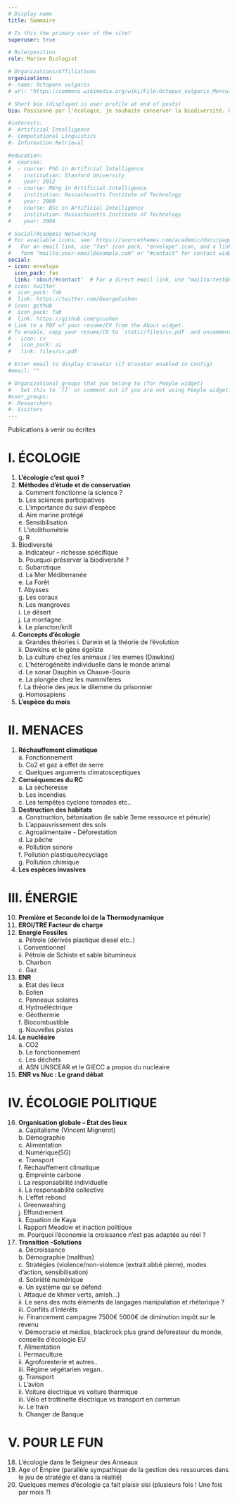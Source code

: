 ```yaml
---
# Display name
title: Sommaire

# Is this the primary user of the site?
superuser: true

# Role/position
role: Marine Biologist

# Organizations/Affiliations
organizations:
#- name: Octopons vulgaris
# url: "https://commons.wikimedia.org/wiki/File:Octopus_vulgaris_Merculiano.jpg"

# Short bio (displayed in user profile at end of posts)
bio: Passionné par l'écologie, je souhaite conserver la biodiversité. Octopons vulgaris regroupe mes sites dédiés à la vulgarisation afin de transmettre connaissances et outils permettant la conservation de la biodiversité.

#interests:
#- Artificial Intelligence
#- Computational Linguistics
#- Information Retrieval

#education:
#  courses:
#  - course: PhD in Artificial Intelligence
#    institution: Stanford University
#    year: 2012
#  - course: MEng in Artificial Intelligence
#    institution: Massachusetts Institute of Technology
#    year: 2009
#  - course: BSc in Artificial Intelligence
#    institution: Massachusetts Institute of Technology
#    year: 2008

# Social/Academic Networking
# For available icons, see: https://sourcethemes.com/academic/docs/page-builder/#icons
#   For an email link, use "fas" icon pack, "envelope" icon, and a link in the
#   form "mailto:your-email@example.com" or "#contact" for contact widget.
social:
- icon: envelope
  icon_pack: fas
  link: 'about/#contact'  # For a direct email link, use "mailto:test@example.org".
# icon: twitter
#  icon_pack: fab
#  link: https://twitter.com/GeorgeCushen
# icon: github
#  icon_pack: fab
#  link: https://github.com/gcushen
# Link to a PDF of your resume/CV from the About widget.
# To enable, copy your resume/CV to `static/files/cv.pdf` and uncomment the lines below.
# - icon: cv
#   icon_pack: ai
#   link: files/cv.pdf

# Enter email to display Gravatar (if Gravatar enabled in Config)
#email: ""

# Organizational groups that you belong to (for People widget)
#   Set this to `[]` or comment out if you are not using People widget.
#user_groups:
#- Researchers
#- Visitors
---
```


Publications à venir ou écrites


# I.	ÉCOLOGIE  
1.	**L’écologie c’est quoi ?**  
2.	**Méthodes d’étude et de conservation**  
a.	Comment fonctionne la science ?  
b.	Les sciences participatives  
c.	L’importance du suivi d’espèce  
d.	Aire marine protégé  
e.	Sensibilisation  
f.	L’otolithométrie  
g.	R  
3.	Biodiversité  
a.	Indicateur – richesse spécifique  
b.	Pourquoi préserver la biodiversité ?   
c.	Subarctique  
d.	La Mer Méditerranée  
e.	La Forêt  
f.	Abysses  
g.	Les coraux  
h.	Les mangroves  
i.	Le désert  
j.	La montagne  
k.	Le plancton/krill   
4.	**Concepts d’écologie**  
a.	Grandes théories 
i.	Darwin et la théorie de l’évolution  
ii.	Dawkins et le gène égoïste  
b.	La culture chez les animaux / les memes (Dawkins)  
c.	L’hétérogénéité individuelle dans le monde animal  
d.	Le sonar Dauphin vs Chauve-Souris  
e.	La plongée chez les mammifères  
f.	La théorie des jeux le dilemme du prisonnier  
g.	Homosapiens  
5.	**L’espèce du mois**   

# II.	MENACES
1.	**Réchauffement climatique**  
a.	Fonctionnement  
b.	Co2 et gaz à effet de serre  
c.	Quelques arguments climatosceptiques  
7.	**Conséquences du RC**  
a.	La sècheresse  
b.	Les incendies  
c.	Les tempêtes cyclone tornades etc..  
8.	**Destruction des habitats**  
a.	Construction, bétonisation (le sable 3eme ressource et pénurie)  
b.	L’appauvrissement des sols  
c.	Agroalimentaire - Déforestation  
d.	La pêche  
e.	Pollution sonore  
f.	Pollution plastique/recyclage  
g.	Pollution chimique  
9.	**Les espèces invasives**  

# III.	ÉNERGIE  
10.	**Première et Seconde loi de la Thermodynamique**  
11.	**EROI/TRE Facteur de charge**  
12.	**Energie Fossiles**  
a.	Pétrole (dérivés plastique diesel etc..)  
i.	Conventionnel  
ii.	Pétrole de Schiste et sable bitumineux   
b.	Charbon  
c.	Gaz  
13.	**ENR**  
a.	Etat des lieux  
b.	Eolien  
c.	Panneaux solaires  
d.	Hydroéléctrique  
e.	Géothermie  
f.	Biocombustible  
g.	Nouvelles pistes  
14.	**Le nucléaire**   
a.	CO2  
b.	Le fonctionnement     
c.	Les déchets  
d.	ASN UNSCEAR et le GIECC a propos du nucléaire  
15.	**ENR vs Nuc : Le grand débat**  
  
# IV.	ÉCOLOGIE POLITIQUE  
16.	**Organisation globale – État des lieux**  
a.	Capitalisme (Vincent Mignerot)  
b.	Démographie   
c.	Alimentation  
d.	Numérique(5G)   
e.	Transport  
f.	Réchauffement climatique  
g.	Empreinte carbone   
i.	La responsabilité individuelle  
ii.	La responsabilité collective  
h.	L’effet rebond  
i.	Greenwashing    
j.	Effondrement    
k.	Equation de Kaya   
l.	Rapport Meadow et inaction politique  
m.	Pourquoi l’économie la croissance n’est pas adaptée au réel ?   
17.	**Transition –Solutions**  
a.	Décroissance  
b.	Démographie (malthus)  
c.	Stratégies (violence/non-violence (extrait abbé pierre), modes d’action, sensibilisation)  
d.	Sobriété numérique  
e.	Un système qui se défend   
i.	Attaque de khmer verts, amish…)   
ii.	Le sens des mots éléments de langages manipulation et rhétorique ?   
iii.	Conflits d’intérêts  
iv.	Financement campagne 7500€ 5000€ de diminution impôt sur le revenu  
v.	Démocracie et médias, blackrock plus grand deforesteur du monde, conseille d’écologie EU  
f.	Alimentation   
i.	Permaculture   
ii.	Agroforesterie et autres..  
iii.	Régime végétarien vegan..  
g.	Transport  
i.	L’avion    
ii.	Voiture électrique vs voiture thermique   
iii.	Vélo et trottinette électrique vs transport en commun   
iv.	Le train  
h.	Changer de Banque  


# V.	POUR LE FUN  
18.	L’écologie dans le Seigneur des Anneaux  
19.	Age of Empire (parallèle sympathique de la gestion des ressources dans le jeu de stratégie et dans la réalité)  
20.	Quelques memes d’écologie ça fait plaisir sisi (plusieurs fois ! Une fois par mois ?)  

